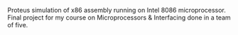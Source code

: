 Proteus simulation of x86 assembly running on Intel 8086 microprocessor. Final project for my course on Microprocessors & Interfacing done in a team of five.  
